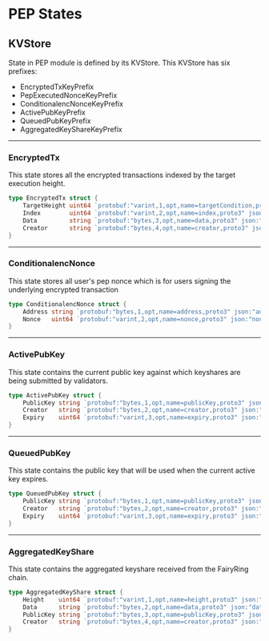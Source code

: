 # PEP States

## KVStore

State in PEP module is defined by its KVStore. This KVStore has six prefixes:

- EncryptedTxKeyPrefix
- PepExecutedNonceKeyPrefix
- ConditionalencNonceKeyPrefix
- ActivePubKeyPrefix
- QueuedPubKeyPrefix
- AggregatedKeyShareKeyPrefix

---

### EncryptedTx

This state stores all the encrypted transactions indexed by the target execution height.

```go
type EncryptedTx struct {
    TargetHeight uint64 `protobuf:"varint,1,opt,name=targetCondition,proto3" json:"targetCondition,omitempty"`
    Index        uint64 `protobuf:"varint,2,opt,name=index,proto3" json:"index,omitempty"`
    Data         string `protobuf:"bytes,3,opt,name=data,proto3" json:"data,omitempty"`
    Creator      string `protobuf:"bytes,4,opt,name=creator,proto3" json:"creator,omitempty"`
}
```

---

### ConditionalencNonce

This state stores all user's pep nonce which is for users signing the underlying encrypted transaction

```go
type ConditionalencNonce struct {
    Address string `protobuf:"bytes,1,opt,name=address,proto3" json:"address,omitempty"`
    Nonce   uint64 `protobuf:"varint,2,opt,name=nonce,proto3" json:"nonce,omitempty"`
}
```

---

### ActivePubKey

This state contains the current public key against which keyshares are being submitted by validators.

```go
type ActivePubKey struct {
    PublicKey string `protobuf:"bytes,1,opt,name=publicKey,proto3" json:"publicKey,omitempty"`
    Creator   string `protobuf:"bytes,2,opt,name=creator,proto3" json:"creator,omitempty"`
    Expiry    uint64 `protobuf:"varint,3,opt,name=expiry,proto3" json:"expiry,omitempty"`
}
```

---

### QueuedPubKey

This state contains the public key that will be used when the current active key expires.

```go
type QueuedPubKey struct {
    PublicKey string `protobuf:"bytes,1,opt,name=publicKey,proto3" json:"publicKey,omitempty"`
    Creator   string `protobuf:"bytes,2,opt,name=creator,proto3" json:"creator,omitempty"`
    Expiry    uint64 `protobuf:"varint,3,opt,name=expiry,proto3" json:"expiry,omitempty"`
}
```

---

### AggregatedKeyShare

This state contains the aggregated keyshare received from the FairyRing chain.

```go
type AggregatedKeyShare struct {
    Height    uint64 `protobuf:"varint,1,opt,name=height,proto3" json:"height,omitempty"`
    Data      string `protobuf:"bytes,2,opt,name=data,proto3" json:"data,omitempty"`
    PublicKey string `protobuf:"bytes,3,opt,name=publicKey,proto3" json:"publicKey,omitempty"`
    Creator   string `protobuf:"bytes,4,opt,name=creator,proto3" json:"creator,omitempty"`
}
```
